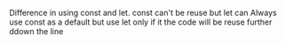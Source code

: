 Difference in using const and let. const can't be reuse but let can
Always use const as a default but use let only if it the code will be reuse further ddown the line
